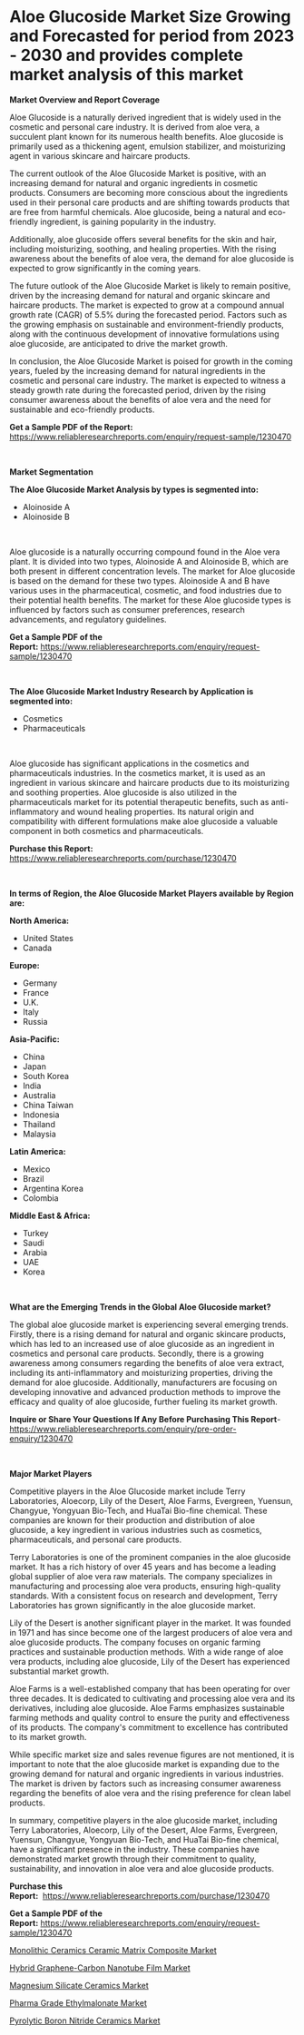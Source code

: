 <p><h1>Aloe Glucoside Market Size Growing and Forecasted for period from 2023 - 2030 and provides complete market analysis of this market</h1></p><p><strong>Market Overview and Report Coverage</strong></p>
<p><p>Aloe Glucoside is a naturally derived ingredient that is widely used in the cosmetic and personal care industry. It is derived from aloe vera, a succulent plant known for its numerous health benefits. Aloe glucoside is primarily used as a thickening agent, emulsion stabilizer, and moisturizing agent in various skincare and haircare products.</p><p>The current outlook of the Aloe Glucoside Market is positive, with an increasing demand for natural and organic ingredients in cosmetic products. Consumers are becoming more conscious about the ingredients used in their personal care products and are shifting towards products that are free from harmful chemicals. Aloe glucoside, being a natural and eco-friendly ingredient, is gaining popularity in the industry.</p><p>Additionally, aloe glucoside offers several benefits for the skin and hair, including moisturizing, soothing, and healing properties. With the rising awareness about the benefits of aloe vera, the demand for aloe glucoside is expected to grow significantly in the coming years.</p><p>The future outlook of the Aloe Glucoside Market is likely to remain positive, driven by the increasing demand for natural and organic skincare and haircare products. The market is expected to grow at a compound annual growth rate (CAGR) of 5.5% during the forecasted period. Factors such as the growing emphasis on sustainable and environment-friendly products, along with the continuous development of innovative formulations using aloe glucoside, are anticipated to drive the market growth.</p><p>In conclusion, the Aloe Glucoside Market is poised for growth in the coming years, fueled by the increasing demand for natural ingredients in the cosmetic and personal care industry. The market is expected to witness a steady growth rate during the forecasted period, driven by the rising consumer awareness about the benefits of aloe vera and the need for sustainable and eco-friendly products.</p></p>
<p><strong>Get a Sample PDF of the Report:</strong> <a href="https://www.reliableresearchreports.com/enquiry/request-sample/1230470">https://www.reliableresearchreports.com/enquiry/request-sample/1230470</a></p>
<p>&nbsp;</p>
<p><strong>Market Segmentation</strong></p>
<p><strong>The Aloe Glucoside Market Analysis by types is segmented into:</strong></p>
<p><ul><li>Aloinoside A</li><li>Aloinoside B</li></ul></p>
<p>&nbsp;</p>
<p><p>Aloe glucoside is a naturally occurring compound found in the Aloe vera plant. It is divided into two types, Aloinoside A and Aloinoside B, which are both present in different concentration levels. The market for Aloe glucoside is based on the demand for these two types. Aloinoside A and B have various uses in the pharmaceutical, cosmetic, and food industries due to their potential health benefits. The market for these Aloe glucoside types is influenced by factors such as consumer preferences, research advancements, and regulatory guidelines.</p></p>
<p><strong>Get a Sample PDF of the Report:</strong>&nbsp;<a href="https://www.reliableresearchreports.com/enquiry/request-sample/1230470">https://www.reliableresearchreports.com/enquiry/request-sample/1230470</a></p>
<p>&nbsp;</p>
<p><strong>The Aloe Glucoside Market Industry Research by Application is segmented into:</strong></p>
<p><ul><li>Cosmetics</li><li>Pharmaceuticals</li></ul></p>
<p>&nbsp;</p>
<p><p>Aloe glucoside has significant applications in the cosmetics and pharmaceuticals industries. In the cosmetics market, it is used as an ingredient in various skincare and haircare products due to its moisturizing and soothing properties. Aloe glucoside is also utilized in the pharmaceuticals market for its potential therapeutic benefits, such as anti-inflammatory and wound healing properties. Its natural origin and compatibility with different formulations make aloe glucoside a valuable component in both cosmetics and pharmaceuticals.</p></p>
<p><strong>Purchase this Report:</strong>&nbsp; <a href="https://www.reliableresearchreports.com/purchase/1230470">https://www.reliableresearchreports.com/purchase/1230470</a></p>
<p>&nbsp;</p>
<p><strong>In terms of Region, the Aloe Glucoside Market Players available by Region are:</strong></p>
<p>
    <p> <strong> North America: </strong>
        <ul>
            <li>United States</li>
            <li>Canada</li>
        </ul>
        </p> 
    <p> <strong> Europe: </strong>
        <ul>
            <li>Germany</li>
            <li>France</li>
            <li>U.K.</li>
            <li>Italy</li>
            <li>Russia</li>
        </ul>
        </p> 
    <p> <strong> Asia-Pacific: </strong>
        <ul>
            <li>China</li>
            <li>Japan</li>
            <li>South Korea</li>
            <li>India</li>
            <li>Australia</li>
            <li>China Taiwan</li>
            <li>Indonesia</li>
            <li>Thailand</li>
            <li>Malaysia</li>
        </ul>
        </p> 
    <p> <strong> Latin America: </strong>
        <ul>
            <li>Mexico</li>
            <li>Brazil</li>
            <li>Argentina Korea</li>
            <li>Colombia</li>
        </ul>
        </p> 
    <p> <strong> Middle East & Africa: </strong>
        <ul>
            <li>Turkey</li>
            <li>Saudi</li>
            <li>Arabia</li>
            <li>UAE</li>
            <li>Korea</li>
        </ul>
    </p>
    </p>
<p>&nbsp;</p>
<p><strong>What are the Emerging Trends in the Global Aloe Glucoside market?</strong></p>
<p><p>The global aloe glucoside market is experiencing several emerging trends. Firstly, there is a rising demand for natural and organic skincare products, which has led to an increased use of aloe glucoside as an ingredient in cosmetics and personal care products. Secondly, there is a growing awareness among consumers regarding the benefits of aloe vera extract, including its anti-inflammatory and moisturizing properties, driving the demand for aloe glucoside. Additionally, manufacturers are focusing on developing innovative and advanced production methods to improve the efficacy and quality of aloe glucoside, further fueling its market growth.</p></p>
<p><strong>Inquire or Share Your Questions If Any Before Purchasing This Report</strong>- <a href="https://www.reliableresearchreports.com/enquiry/pre-order-enquiry/1230470">https://www.reliableresearchreports.com/enquiry/pre-order-enquiry/1230470</a></p>
<p>&nbsp;</p>
<p><strong>Major Market Players</strong></p>
<p><p>Competitive players in the Aloe Glucoside market include Terry Laboratories, Aloecorp, Lily of the Desert, Aloe Farms, Evergreen, Yuensun, Changyue, Yongyuan Bio-Tech, and HuaTai Bio-fine chemical. These companies are known for their production and distribution of aloe glucoside, a key ingredient in various industries such as cosmetics, pharmaceuticals, and personal care products.</p><p>Terry Laboratories is one of the prominent companies in the aloe glucoside market. It has a rich history of over 45 years and has become a leading global supplier of aloe vera raw materials. The company specializes in manufacturing and processing aloe vera products, ensuring high-quality standards. With a consistent focus on research and development, Terry Laboratories has grown significantly in the aloe glucoside market.</p><p>Lily of the Desert is another significant player in the market. It was founded in 1971 and has since become one of the largest producers of aloe vera and aloe glucoside products. The company focuses on organic farming practices and sustainable production methods. With a wide range of aloe vera products, including aloe glucoside, Lily of the Desert has experienced substantial market growth.</p><p>Aloe Farms is a well-established company that has been operating for over three decades. It is dedicated to cultivating and processing aloe vera and its derivatives, including aloe glucoside. Aloe Farms emphasizes sustainable farming methods and quality control to ensure the purity and effectiveness of its products. The company's commitment to excellence has contributed to its market growth.</p><p>While specific market size and sales revenue figures are not mentioned, it is important to note that the aloe glucoside market is expanding due to the growing demand for natural and organic ingredients in various industries. The market is driven by factors such as increasing consumer awareness regarding the benefits of aloe vera and the rising preference for clean label products.</p><p>In summary, competitive players in the aloe glucoside market, including Terry Laboratories, Aloecorp, Lily of the Desert, Aloe Farms, Evergreen, Yuensun, Changyue, Yongyuan Bio-Tech, and HuaTai Bio-fine chemical, have a significant presence in the industry. These companies have demonstrated market growth through their commitment to quality, sustainability, and innovation in aloe vera and aloe glucoside products.</p></p>
<p><strong>Purchase this Report:</strong>&nbsp;&nbsp;<a href="https://www.reliableresearchreports.com/purchase/1230470">https://www.reliableresearchreports.com/purchase/1230470</a></p>
<p></p>
<p><strong>Get a Sample PDF of the Report:</strong>&nbsp;<a href="https://www.reliableresearchreports.com/enquiry/request-sample/1230470">https://www.reliableresearchreports.com/enquiry/request-sample/1230470</a></p>
<p><p><a href="https://github.com/dziulagalemab/Market-Research-Report-List-1/blob/main/monolithic-ceramics-ceramic-matrix-composite-market.md">Monolithic Ceramics Ceramic Matrix Composite Market</a></p><p><a href="https://github.com/jonneygiverf/Market-Research-Report-List-1/blob/main/hybrid-graphene-carbon-nanotube-film-market.md">Hybrid Graphene-Carbon Nanotube Film Market</a></p><p><a href="https://github.com/abbypearson7765/Market-Research-Report-List-1/blob/main/magnesium-silicate-ceramics-market.md">Magnesium Silicate Ceramics Market</a></p><p><a href="https://github.com/ruslanpoljakovrd177/Market-Research-Report-List-1/blob/main/pharma-grade-ethylmalonate-market.md">Pharma Grade Ethylmalonate Market</a></p><p><a href="https://github.com/grishafomin4852/Market-Research-Report-List-1/blob/main/pyrolytic-boron-nitride-ceramics-market.md">Pyrolytic Boron Nitride Ceramics Market</a></p></p>